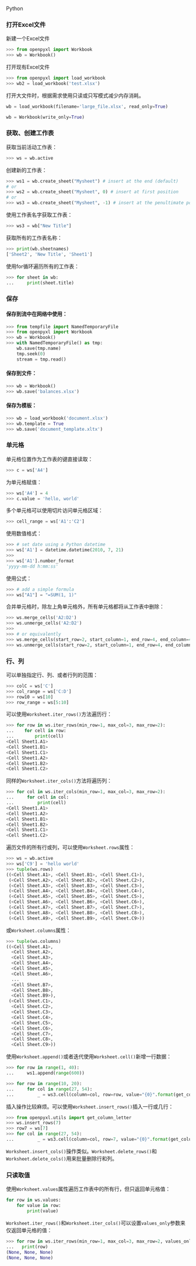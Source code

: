 Python
<a name="giLGF"></a>
### 打开Excel文件
新建一个Excel文件
```python
>>> from openpyxl import Workbook
>>> wb = Workbook()
```
打开现有Excel文件
```python
>>> from openpyxl import load_workbook
>>> wb2 = load_workbook('test.xlsx')
```
打开大文件时，根据需求使用只读或只写模式减少内存消耗。
```python
wb = load_workbook(filename='large_file.xlsx', read_only=True)

wb = Workbook(write_only=True)
```
<a name="qXa8I"></a>
### 获取、创建工作表
获取当前活动工作表：
```python
>>> ws = wb.active
```
创建新的工作表：
```python
>>> ws1 = wb.create_sheet("Mysheet") # insert at the end (default)
# or
>>> ws2 = wb.create_sheet("Mysheet", 0) # insert at first position
# or
>>> ws3 = wb.create_sheet("Mysheet", -1) # insert at the penultimate position
```
使用工作表名字获取工作表：
```python
>>> ws3 = wb["New Title"]
```
获取所有的工作表名称：
```python
>>> print(wb.sheetnames)
['Sheet2', 'New Title', 'Sheet1']
```
使用for循环遍历所有的工作表：
```python
>>> for sheet in wb:
...     print(sheet.title)
```
<a name="barV8"></a>
### 保存
<a name="RgKOd"></a>
#### 保存到流中在网络中使用：
```python
>>> from tempfile import NamedTemporaryFile
>>> from openpyxl import Workbook
>>> wb = Workbook()
>>> with NamedTemporaryFile() as tmp:
    wb.save(tmp.name)
    tmp.seek(0)
    stream = tmp.read()
```
<a name="mMHxR"></a>
#### 保存到文件：
```python
>>> wb = Workbook()
>>> wb.save('balances.xlsx')
```
<a name="HI6DM"></a>
#### 保存为模板：
```python
>>> wb = load_workbook('document.xlsx')
>>> wb.template = True
>>> wb.save('document_template.xltx')
```
<a name="fIcgZ"></a>
### 单元格
单元格位置作为工作表的键直接读取：
```python
>>> c = ws['A4']
```
为单元格赋值：
```python
>>> ws['A4'] = 4
>>> c.value = 'hello, world'
```
多个单元格可以使用切片访问单元格区域：
```python
>>> cell_range = ws['A1':'C2']
```
使用数值格式：
```python
>>> # set date using a Python datetime
>>> ws['A1'] = datetime.datetime(2010, 7, 21)
>>>
>>> ws['A1'].number_format
'yyyy-mm-dd h:mm:ss'
```
使用公式：
```python
>>> # add a simple formula
>>> ws["A1"] = "=SUM(1, 1)"
```
合并单元格时，除左上角单元格外，所有单元格都将从工作表中删除：
```python
>>> ws.merge_cells('A2:D2')
>>> ws.unmerge_cells('A2:D2')
>>>
>>> # or equivalently
>>> ws.merge_cells(start_row=2, start_column=1, end_row=4, end_column=4)
>>> ws.unmerge_cells(start_row=2, start_column=1, end_row=4, end_column=4) 
```
<a name="e1kDV"></a>
### 行、列
可以单独指定行、列、或者行列的范围：
```python
>>> colC = ws['C']
>>> col_range = ws['C:D']
>>> row10 = ws[10]
>>> row_range = ws[5:10]
```
可以使用`Worksheet.iter_rows()`方法遍历行：
```python
>>> for row in ws.iter_rows(min_row=1, max_col=3, max_row=2):
...    for cell in row:
...        print(cell)
<Cell Sheet1.A1>
<Cell Sheet1.B1>
<Cell Sheet1.C1>
<Cell Sheet1.A2>
<Cell Sheet1.B2>
<Cell Sheet1.C2>
```
同样的`Worksheet.iter_cols()`方法将遍历列：
```python
>>> for col in ws.iter_cols(min_row=1, max_col=3, max_row=2):
...     for cell in col:
...         print(cell)
<Cell Sheet1.A1>
<Cell Sheet1.A2>
<Cell Sheet1.B1>
<Cell Sheet1.B2>
<Cell Sheet1.C1>
<Cell Sheet1.C2>
```
遍历文件的所有行或列，可以使用`Worksheet.rows`属性：
```python
>>> ws = wb.active
>>> ws['C9'] = 'hello world'
>>> tuple(ws.rows)
((<Cell Sheet.A1>, <Cell Sheet.B1>, <Cell Sheet.C1>),
 (<Cell Sheet.A2>, <Cell Sheet.B2>, <Cell Sheet.C2>),
 (<Cell Sheet.A3>, <Cell Sheet.B3>, <Cell Sheet.C3>),
 (<Cell Sheet.A4>, <Cell Sheet.B4>, <Cell Sheet.C4>),
 (<Cell Sheet.A5>, <Cell Sheet.B5>, <Cell Sheet.C5>),
 (<Cell Sheet.A6>, <Cell Sheet.B6>, <Cell Sheet.C6>),
 (<Cell Sheet.A7>, <Cell Sheet.B7>, <Cell Sheet.C7>),
 (<Cell Sheet.A8>, <Cell Sheet.B8>, <Cell Sheet.C8>),
 (<Cell Sheet.A9>, <Cell Sheet.B9>, <Cell Sheet.C9>))
```
或`Worksheet.columns`属性：
```python
>>> tuple(ws.columns)
((<Cell Sheet.A1>,
  <Cell Sheet.A2>,
  <Cell Sheet.A3>,
  <Cell Sheet.A4>,
  <Cell Sheet.A5>,
  <Cell Sheet.A6>,
  ...
  <Cell Sheet.B7>,
  <Cell Sheet.B8>,
  <Cell Sheet.B9>),
 (<Cell Sheet.C1>,
  <Cell Sheet.C2>,
  <Cell Sheet.C3>,
  <Cell Sheet.C4>,
  <Cell Sheet.C5>,
  <Cell Sheet.C6>,
  <Cell Sheet.C7>,
  <Cell Sheet.C8>,
  <Cell Sheet.C9>))
```
使用`Worksheet.append()`或者迭代使用`Worksheet.cell()`新增一行数据：
```python
>>> for row in range(1, 40):
...     ws1.append(range(600))

>>> for row in range(10, 20):
...     for col in range(27, 54):
...         _ = ws3.cell(column=col, row=row, value="{0}".format(get_column_letter(col)))
```
插入操作比较麻烦。可以使用`Worksheet.insert_rows()`插入一行或几行：
```python
>>> from openpyxl.utils import get_column_letter
>>> ws.insert_rows(7) 
>>> row7 = ws[7]
>>> for col in range(27, 54):
...         _ = ws3.cell(column=col, row=7, value="{0}".format(get_column_letter(col)))
```
`Worksheet.insert_cols()`操作类似。`Worksheet.delete_rows()`和`Worksheet.delete_cols()`用来批量删除行和列。
<a name="iMYcK"></a>
### 只读取值
使用`Worksheet.values`属性遍历工作表中的所有行，但只返回单元格值：
```python
for row in ws.values:
    for value in row:
        print(value)
```
`Worksheet.iter_rows()`和`Worksheet.iter_cols()`可以设置`values_only`参数来仅返回单元格的值：
```python
>>> for row in ws.iter_rows(min_row=1, max_col=3, max_row=2, values_only=True):
...   print(row)
(None, None, None)
(None, None, None)
```
